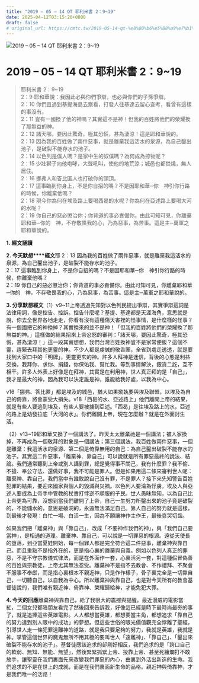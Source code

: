 ```yaml
---
title: "2019 – 05 – 14 QT 耶利米書 2：9~19"
date: 2025-04-12T03:15:20+0800
draft: false
# original_url: https://cmtc.tw/2019-05-14-qt-%e8%80%b6%e5%88%a9%e7%b1%b3%e6%9b%b8-2%ef%bc%9a919
---
```


![2019 – 05 – 14 QT 耶利米書 2：9~19](/images/qt.jpg   "2019 – 05 – 14 QT 耶利米書 2：9~19")

# 2019 – 05 – 14 QT 耶利米書 2：9~19

> 耶利米書 2：9~19  
> 2：9 耶和華說：我因此必與你們爭辯，也必與你們的子孫爭辯。  
> 2：10 你們且過到基提海島去察看，打發人往基達去留心查考，看曾有這樣的事沒有。  
> 2：11 豈有一國換了他的神嗎？其實這不是神！但我的百姓將他們的榮耀換了那無益的神。  
> 2：12 諸天哪，要因此驚奇，極其恐慌，甚為淒涼！這是耶和華說的。  
> 2：13 因為我的百姓做了兩件惡事，就是離棄我這活水的泉源，為自己鑿出池子，是破裂不能存水的池子。  
> 2：14 以色列是僕人嗎？是家中生的奴僕嗎？為何成為掠物呢？  
> 2：15 少壯獅子向他咆哮，大聲吼叫，使他的地荒涼；城邑也都焚燒，無人居住。  
> 2：16 挪弗人和答比匿人也打破你的頭頂。  
> 2：17 這事臨到你身上，不是你自招的嗎？不是因耶和華─你　神引你行路的時候，你離棄他嗎？  
> 2：18 現今你為何在埃及路上要喝西曷的水呢？你為何在亞述路上要喝大河的水呢？  
> 2：19 你自己的惡必懲治你；你背道的事必責備你。由此可知可見，你離棄耶和華─你的　神，不存敬畏我的心，乃為惡事，為苦事。這是主─萬軍之耶和華說的。

**1.** **經文誦讀**

**2. 今天默想****經文**耶 2：13 因為我的百姓做了兩件惡事，就是離棄我這活水的泉源，為自己鑿出池子，是破裂不能存水的池子。  
2：17 這事臨到你身上，不是你自招的嗎？不是因耶和華─你　神引你行路的時候，你離棄他嗎？  
2：19 你自己的惡必懲治你；你背道的事必責備你。由此可知可見，你離棄耶和華─你的　神，不存敬畏我的心，乃為惡事，為苦事。這是主─萬軍之耶和華說的。

**3. 分享默想經文**（1）v9~11上帝透過先知對以色列民提出爭辯，其實爭辯這詞是法律用詞，像是控告、控訴。控告什麼呢？基提、基達都是天涯海角，意思就是說，你去全世界各地走走，你看有沒有這種傷天害裡的怪事情，是什麼樣的怪事？有一個國把它的神換掉？其實換來的並不是神！「但我的百姓將他們的榮耀換了那無益的神。」這樣做的結果招來上帝忿怒的審判：「諸天哪，要因此驚奇，極其恐慌，甚為淒涼！」這一段其實想想，我們台灣百姓換神豈不是家常便飯？這個不靈，趕緊去拜其他更靈的神。不少人都是虔誠的敬香團，全省到處走透透，就是要找到大家口中的「明牌」，更靈更玄的神。許多人拜神是迷信，背後的心態是利益交換，我拜你、求你、捐錢，你保佑我、幫忙我。等到事情解決，銀貨二訖，互不相干。許多人外表上好像是在拜神，其實是在利用神，世人真正拜的是「自己」，我才是最大的神，因為我可以決定誰是神，誰能給我好處，以我為中心。

v16「挪弗、答比匿」都是埃及的城邑，猶大如果拗執要與埃及聯盟，以埃及為自己的倚靠，將會蒙受大損失。v18「西曷的水、亞述路上」他們離開上帝的結果，就是有些人要逃到埃及，有些人要被擄到亞述。「西曷」是往埃及路上的水，亞述的路上是幼發拉底「大河的水」。你們離開上帝，現在怎麼辦？就是在外面討生活。

（2）v13~19耶和華又換了一個講法了。昨天太太離棄祂是一個講法；被人家換掉，不再成為一個敬拜的對象是一個講法；第三個講法，我百姓做兩件惡事，一個是離棄：我這活水的泉源、第二個是倚靠無用的自己：為自己鑿出破裂不能存水的池子。其實這二件惡事，「離棄神、靠自己」可以說就是所有罪惡最終的說法、結論。我們通常聽到上帝或別人講到罪，總是覺得事不關己，我有什麼罪？我不偷、不搶、奉公守法、還做好事，我不可能是罪人。但是如果用這二條來審判世人呢：離棄神、靠自己，我們當中有誰敢說自己沒有罪，不是罪人？接下來先知警告百姓犯罪的結果，要迎來國家與個人的毀滅與災禍。以色列人要淪為俘虜，埃及人與亞述人要成為上帝手中管教的杖責打悖逆不順服的子民。世人愚昧無知，以為自己比上帝更為可靠，沒想到當我們離開了上帝，自己一生努力所鑿出來的池子竟是破裂的，不能儲水的，意思是破洞的，永遠無法滿足自己。靠人自己的努力就是這樣，到最後才發現：白忙一場、白活一生，因為不願讓神作主作王，最後哀哭切齒。

如果我們把「離棄神」與「靠自己」，改成「不要神作我們的神」，與「我們自己要當神」，是相通的道理。離棄神、靠自己，可以說是一切罪惡的根源。遠從天使長的墮落，到亞當夏娃開始，每一個罪人都是完全符合這二件惡事，離棄神與靠自己。而且重點不是指外在的，更是指心裏的離棄與自義。例如以色列人真正的罪惡，不是不守宗教儀式律法，而是在外面作一套，心裏活另一套，對這種假冒偽善的百姓與宗教徒，上帝尤其無法忍受。離棄神不是指不去教會、不作禮拜、不聚會不服事不奉獻，而是指心裏根本不親近神，只是作作樣子，骨子裏完全是一切靠自己，一切聽自己，以自我為中心。所以離棄神與靠自己，也是對今天所有的教會基督徒說的，我們唯有親近神、倚靠神、榮耀歸給神，才能免犯大罪。

**4. 今天的回應**離棄神與靠自己，給了我很大的震撼與提醒。最近漫威的電影當紅，二個女兒都陪朋友看完了然後回來告訴我，好像這已經是時下最時尚最夯的事了，就是追捧這些英雄電影。人人都想當英雄，都想要當主角，都想追求「靠自己的努力達到別人眼中的成功」的夢想。但這些世俗的眼光價值觀完全悖離了聖經，引導世人走一條犯罪遠離神的道路，就是我只要足夠的努力，我就是英雄，我就是神。掌管這個世界的魔鬼無所不用其極的要叫世人「遠離神」、「靠自己」、「鑿出來破裂不能存水的池子」。基督徒應該追求的卻剛好相反，我們追求的是「誇口自己的軟弱、無知、無能、無望」，然後緊緊抓緊上帝、投靠上帝、甚至死纏爛打不敢放手，讓聖靈在我們裏面先來改變我們罪惡的內心，由裏到外活出新造的生命。我們追求的不是在世上的成就，而是在我們裏面新生命的品格。親近神與倚靠神，才是我們唯一的活路！
